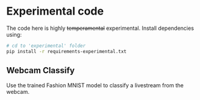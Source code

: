 # Experimental code

The code here is highly ~~temperamental~~ experimental. 
Install dependencies using:

```bash
# cd to 'experimental' folder
pip install -r requirements-experimental.txt
```

## Webcam Classify

Use the trained Fashion MNIST model to classify a livestream from the webcam.
